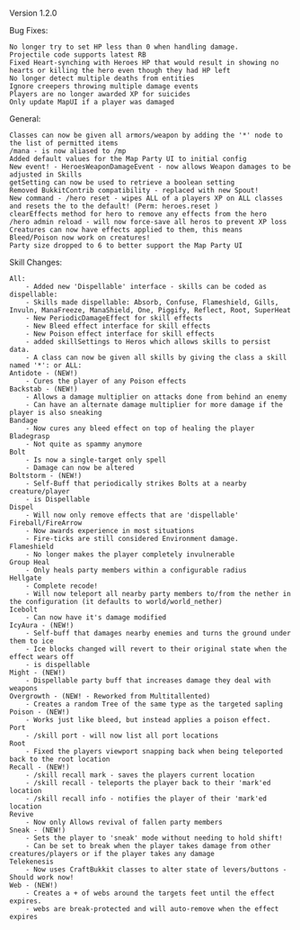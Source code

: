 Version 1.2.0

Bug Fixes:

    No longer try to set HP less than 0 when handling damage.
    Projectile code supports latest RB
    Fixed Heart-synching with Heroes HP that would result in showing no hearts or killing the hero even though they had HP left
    No longer detect multiple deaths from entities
    Ignore creepers throwing multiple damage events
    Players are no longer awarded XP for suicides
    Only update MapUI if a player was damaged
General:

    Classes can now be given all armors/weapon by adding the '*' node to the list of permitted items
    /mana - is now aliased to /mp
    Added default values for the Map Party UI to initial config
    New event! - HeroesWeaponDamageEvent - now allows Weapon damages to be adjusted in Skills
    getSetting can now be used to retrieve a boolean setting
    Removed BukkitContrib compatibility - replaced with new Spout!
    New command - /hero reset - wipes ALL of a players XP on ALL classes and resets the to the default! (Perm: heroes.reset )
    clearEffects method for hero to remove any effects from the hero
    /hero admin reload - will now force-save all heros to prevent XP loss
    Creatures can now have effects applied to them, this means Bleed/Poison now work on creatures!
    Party size dropped to 6 to better support the Map Party UI
Skill Changes:

    All:
        - Added new 'Dispellable' interface - skills can be coded as dispellable:
        - Skills made dispellable: Absorb, Confuse, Flameshield, Gills, Invuln, ManaFreeze, ManaShield, One, Piggify, Reflect, Root, SuperHeat
        - New PeriodicDamageEffect for skill effects
        - New Bleed effect interface for skill effects
        - New Poison effect interface for skill effects
        - added skillSettings to Heros which allows skills to persist data.
        - A class can now be given all skills by giving the class a skill named '*': or ALL:  
    Antidote - (NEW!)
        - Cures the player of any Poison effects
    Backstab - (NEW!)
        - Allows a damage multiplier on attacks done from behind an enemy
        - Can have an alternate damage multiplier for more damage if the player is also sneaking
    Bandage
        - Now cures any bleed effect on top of healing the player
    Bladegrasp
        - Not quite as spammy anymore
    Bolt
        - Is now a single-target only spell
        - Damage can now be altered
    Boltstorm - (NEW!)
        - Self-Buff that periodically strikes Bolts at a nearby creature/player
        - is Dispellable
    Dispel
        - Will now only remove effects that are 'dispellable'
    Fireball/FireArrow
        - Now awards experience in most situations
        - Fire-ticks are still considered Environment damage.
    Flameshield
        - No longer makes the player completely invulnerable
    Group Heal
        - Only heals party members within a configurable radius
    Hellgate
        - Complete recode!
        - Will now teleport all nearby party members to/from the nether in the configuration (it defaults to world/world_nether)
    Icebolt
        - Can now have it's damage modified
    IcyAura - (NEW!)
        - Self-buff that damages nearby enemies and turns the ground under them to ice
        - Ice blocks changed will revert to their original state when the effect wears off
        - is dispellable
    Might - (NEW!)
        - Dispellable party buff that increases damage they deal with weapons
    Overgrowth - (NEW! - Reworked from Multitallented)
        - Creates a random Tree of the same type as the targeted sapling
    Poison - (NEW!)
        - Works just like bleed, but instead applies a poison effect.
    Port
        - /skill port - will now list all port locations
    Root
        - Fixed the players viewport snapping back when being teleported back to the root location
    Recall - (NEW!)
        - /skill recall mark - saves the players current location
        - /skill recall - teleports the player back to their 'mark'ed location
        - /skill recall info - notifies the player of their 'mark'ed location
    Revive
        - Now only Allows revival of fallen party members
    Sneak - (NEW!)
        - Sets the player to 'sneak' mode without needing to hold shift!
        - Can be set to break when the player takes damage from other creatures/players or if the player takes any damage
    Telekenesis
        - Now uses CraftBukkit classes to alter state of levers/buttons - Should work now!
    Web - (NEW!)
        - Creates a + of webs around the targets feet until the effect expires.
        - webs are break-protected and will auto-remove when the effect expires